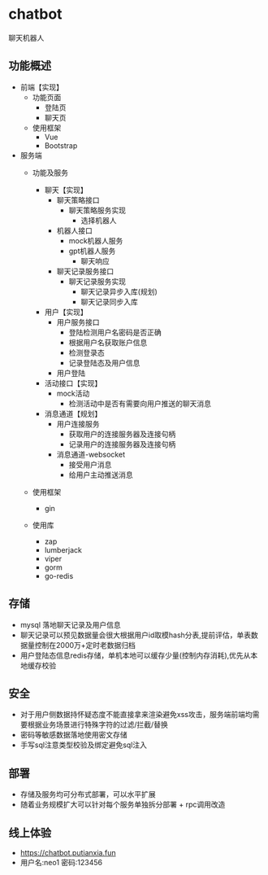 # chatbot
聊天机器人

## 功能概述
- 前端【实现】
  - 功能页面
    - 登陆页
    - 聊天页
  - 使用框架
    - Vue
    - Bootstrap
- 服务端
  - 功能及服务
    - 聊天【实现】
      - 聊天策略接口
        - 聊天策略服务实现
          - 选择机器人
      - 机器人接口
        - mock机器人服务
        - gpt机器人服务
          - 聊天响应
      - 聊天记录服务接口
        - 聊天记录服务实现
          - 聊天记录异步入库(规划)
          - 聊天记录同步入库
    - 用户【实现】
      - 用户服务接口
        - 登陆检测用户名密码是否正确
        - 根据用户名获取账户信息
        - 检测登录态
        - 记录登陆态及用户信息
      - 用户登陆
    - 活动接口【实现】
      - mock活动
        - 检测活动中是否有需要向用户推送的聊天消息
    - 消息通道【规划】
      - 用户连接服务
        - 获取用户的连接服务器及连接句柄
        - 记录用户的连接服务器及连接句柄 
      - 消息通道-websocket
        - 接受用户消息
        - 给用户主动推送消息
        
  - 使用框架
    - gin
  - 使用库
    - zap
    - lumberjack
    - viper
    - gorm
    - go-redis


## 存储
- mysql 落地聊天记录及用户信息
- 聊天记录可以预见数据量会很大根据用户id取模hash分表,提前评估，单表数据量控制在2000万+定时老数据归档
- 用户登陆态信息redis存储，单机本地可以缓存少量(控制内存消耗),优先从本地缓存校验

## 安全
- 对于用户侧数据持怀疑态度不能直接拿来渲染避免xss攻击，服务端前端均需要根据业务场景进行特殊字符的过滤/拦截/替换
- 密码等敏感数据落地使用密文存储
- 手写sql注意类型校验及绑定避免sql注入
## 部署
- 存储及服务均可分布式部署，可以水平扩展
- 随着业务规模扩大可以针对每个服务单独拆分部署 + rpc调用改造


## 线上体验
- https://chatbot.putianxia.fun
- 用户名:neo1 密码:123456


